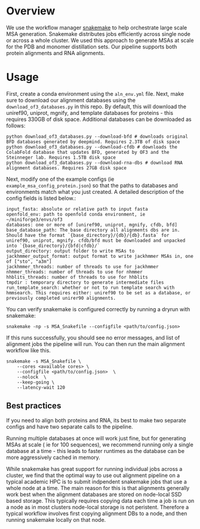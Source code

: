 # Overview

We use the workflow manager [snakemake](https://snakemake.readthedocs.io/en/stable/) to help orchestrate large scale MSA generation. Snakemake distributes jobs efficiently across single node or across a whole cluster. We used this approach to generate MSAs at scale for the PDB and monomer distillation sets. Our pipeline supports both protein alignments and RNA alignments.

# Usage

First, create a conda environment using the `aln_env.yml` file. Next, make sure to download our alignment databases using the `download_of3_databases.py` in this repo. By default, this will download the uniref90, uniprot, mgnify, and template databases for proteins - this requires 330GB of disk space. Additional databases can be downloaded as follows:

```
python download_of3_databases.py --download-bfd # downloads original BFD databases generated by deepmind. Requires 2.3TB of disk space
python download_of3_databases.py --download-cfdb # downloads the ColabFold database that updates BFD, generated by OF3 and the Steinneger lab. Requires 1.5TB disk space 
python download_of3_databases.py --download-rna-dbs # download RNA alignment databases. Requires 27GB disk space
```

Next, modify one of the example configs (ie `example_msa_config_protein.json`) so that the paths to databases and environments match what you just created. A detailed description of the config fields is listed below.: 

```
input_fasta: absolute or relative path to input fasta 
openfold_env: path to openfold conda environment, ie ~/miniforge3/envs/of3
databases: one or more of [uniref90, uniprot, mgnify, cfdb, bfd]
base_database_path: The base directory all alignments dbs are in. Should have the format `{base_directory}/{db}/{db}.fasta` for uniref90, uniprot, mgnify. cfdb/bfd must be downloaded and unpacked into `{base_directory}/{bfd|cfdb}/`
output_directory: output folder to write MSAs to 
jackhmmer_output_format: output format to write jackhmmer MSAs in, one of ["sto", "a3m"]
jackhmmer_threads: number of threads to use for jackhmmer
nhmmer_threads: number of threads to use for nhmmer
hhblits_threads: number of threads to use for hhblits
tmpdir : temporary directory to generate intermediate files
run_template_search: whether or not to run template search with hmmsearch. This requires either: uniref90 to be set as a database, or previously completed unirer90 alignments.
```

You can verify snakemake is configured correctly by running a dryrun with snakemake: 

```
snakemake -np -s MSA_Snakefile --configfile <path/to/config.json>
```

If this runs successfully, you should see no error messages, and list of alignment jobs the pipeline will run. You can then run the main alignment workflow like this. 

```
snakemake -s MSA_Snakefile \
    --cores <available cores> \ 
    --configfile <path/to/config.json>  \
    --nolock  \ 
    --keep-going \
    --latency-wait 120
```

## Best practices

If you need to align both proteins and RNA, its best to make two separate configs and have two separate calls to the pipeline. 

Running multiple databases at once will work just fine, but for generating MSAs at scale ( ie for 100 sequences), we recommend running only a single database at a time - this leads to faster runtimes as the database can be more aggressively cached in memory.

While snakemake has great support for running individual jobs across a cluster, we find that the optimal way to use out alignment pipeline on a typical academic HPC is to submit indpendent snakemake jobs that use a whole node at a time. The main reason for this is that alignments generally work best when the alignment databases are stored on node-local SSD based storage. This typically requires copying data each time a job is run on a node as in most clusters node-local storage is not peristent. Therefore a typical workflow involves first copying alignment DBs to a node, and then running snakemake locally on that node.
